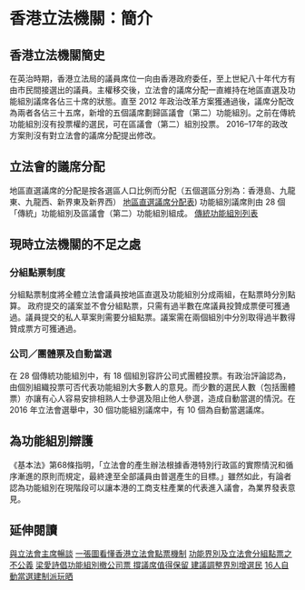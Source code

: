 # 香港立法機關：簡介
## 香港立法機關簡史
在英治時期，香港立法局的議員席位一向由香港政府委任，至上世紀八十年代方有由市民間接選出的議員。主權移交後，立法會的議席分配一直維持在地區直選及功能組別議席各佔三十席的狀態。直至 2012 年政治改革方案獲通過後，議席分配改為兩者各佔三十五席，新增的五個議席劃歸區議會（第二）功能組別。之前在傳統功能組別沒有投票權的選民，可在區議會（第二）組別投票。
2016–17年的政改方案則沒有對立法會的議席分配提出修改。
## 立法會的議席分配
地區直選議席的分配是按各選區人口比例而分配（五個選區分別為：香港島、九龍東、九龍西、新界東及新界西）
[地區直選議席分配表](https://zh.wikipedia.org/zh-hk/%E5%9C%B0%E5%8D%80%E7%9B%B4%E9%81%B8#.E6.AD.B7.E5.B1.86.E7.AB.8B.E6.B3.95.E6.9C.83.E9.81.B8.E5.8D.80.E8.AD.B0.E5.B8.AD.E6.95.B8.E9.87.8F_.28.E9.A6.99.E6.B8.AF.E5.9B.9E.E6.AD.B8.E5.BE.8C.29))
功能組別議席則由 28 個「傳統」功能組別及區議會（第二）功能組別組成。
[傳統功能組別列表](http://www.eac.gov.hk/pdf/legco/2016LCE_Report/ch/2016lce_appendix4.pdf)

## 現時立法機關的不足之處
### 分組點票制度
分組點票制度將全體立法會議員按地區直選及功能組別分成兩組，在點票時分別點算。
政府提交的議案並不會分組點票，只需有過半數在席議員投贊成票便可獲通過。議員提交的私人草案則需要分組點票。議案需在兩個組別中分別取得過半數得贊成票方可獲通過。
### 公司／團體票及自動當選
在 28 個傳統功能組別中，有 18 個組別容許公司式團體投票。有政治評論認為，由個別組織投票可否代表功能組別大多數人的意見。而少數的選民人數（包括團體票）亦讓有心人容易安排相熟人士參選及阻止他人參選，造成自動當選的情況。在 2016 年立法會選舉中，30 個功能組別議席中，有 10 個為自動當選議席。
## 為功能組別辯護
《基本法》第68條指明，「立法會的產生辦法根據香港特別行政區的實際情況和循序漸進的原則而規定，最終達至全部議員由普選產生的目標。」雖然如此，有論者認為功能組別在現階段可以讓本港的工商支柱產業的代表進入議會，為業界發表意見。
## 延伸閱讀
[與立法會主席暢談](http://www.legco.gov.hk/chinese/education/youth_chairman_school_150210.html)
[一張圖看懂香港立法會點票機制](https://initiumlab.com/blog/20150821-legco-vote-procedure/)
[功能界別及立法會分組點票之不公義](http://www.inmediahk.net/node/1038769)
[梁愛詩倡功能組別撤公司票 撐議席值得保留 建議調整界別增選民](https://web.archive.org/web/20080113143314/http://hk.news.yahoo.com/080104/12/2mg30.html)
[16人自動當選建制派玩晒](http://orientaldaily.on.cc/cnt/news/20120801/00176_011.html)
